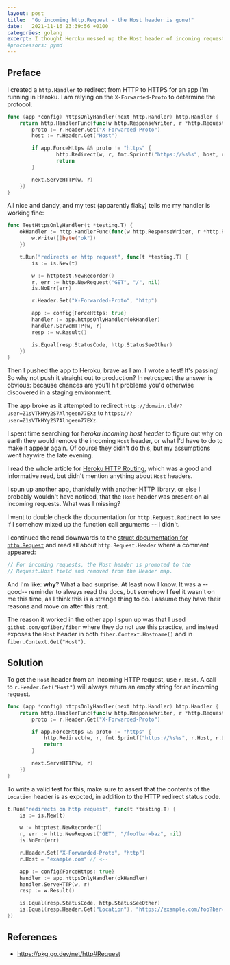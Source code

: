 ```yaml
---
layout: post
title:  "Go incoming http.Request - the Host header is gone!"
date:   2021-11-16 23:39:56 +0100
categories: golang
excerpt: I thought Heroku messed up the Host header of incoming requests. I was wrong.
#proccessors: pymd
---
```


## Preface

I created a `http.Handler` to redirect from HTTP to HTTPS for an app I'm running in Heroku.
I am relying on the `X-Forwarded-Proto` to determine the protocol.

```go
func (app *config) httpsOnlyHandler(next http.Handler) http.Handler {
    return http.HandlerFunc(func(w http.ResponseWriter, r *http.Request) {
        proto := r.Header.Get("X-Forwarded-Proto")
        host := r.Header.Get("Host")

        if app.ForceHttps && proto != "https" {
                http.Redirect(w, r, fmt.Sprintf("https://%s%s", host, r.URL.RequestURI()), http.StatusSeeOther)
                return
        }

        next.ServeHTTP(w, r)
    })
}
```

All nice and dandy, and my test (apparently flaky) tells me my handler is working fine:

```go
func TestHttpsOnlyHandler(t *testing.T) {
    okHandler := http.HandlerFunc(func(w http.ResponseWriter, r *http.Request) {
        w.Write([]byte("ok"))
    })

    t.Run("redirects on http request", func(t *testing.T) {
        is := is.New(t)

        w := httptest.NewRecorder()
        r, err := http.NewRequest("GET", "/", nil)
        is.NoErr(err)

        r.Header.Set("X-Forwarded-Proto", "http")

        app := config{ForceHttps: true}
        handler := app.httpsOnlyHandler(okHandler)
        handler.ServeHTTP(w, r)
        resp := w.Result()

        is.Equal(resp.StatusCode, http.StatusSeeOther)
    })
}
```

Then I pushed the app to Heroku, brave as I am. I wrote a test! It's passing! So why not
push it straight out to production? In retrospect the answer is obvious: because chances
are you'll hit problems you'd otherwise discovered in a staging environment.

The app broke as it attempted to redirect `http://domain.tld/?user=Z1sVTkHYy2S7Alngeen77EXz` to
`https://?user=Z1sVTkHYy2S7Alngeen77EXz`.

I spent time searching for *heroku incoming host header* to figure out why on earth they
would remove the incoming `Host` header, or what I'd have to do to make it appear again.
Of course they didn't do this, but my assumptions went haywire the late evening.

I read the whole article for [Heroku HTTP Routing](https://devcenter.heroku.com/articles/http-routing),
which was a good and informative read, but didn't mention anything about `Host` headers.

I spun up another app, thankfully with another HTTP library, or else I probably wouldn't
have noticed, that the `Host` header was present on all incoming requests.
What was I missing?

I went to double check the documentation for `http.Request.Redirect` to see if I somehow
mixed up the function call arguments -- I didn't.

I continued the read downwards to the [struct documentation for `http.Request`](https://pkg.go.dev/net/http#Request)
and read all about `http.Request.Header` where a comment appeared:

```go
// For incoming requests, the Host header is promoted to the
// Request.Host field and removed from the Header map.
```

And I'm like: **why**? What a bad surprise. At least now I know. It was a --good-- reminder
to always read the docs, but somehow I feel it wasn't on me this time, as I think this is
a strange thing to do. I assume they have their reasons and move on after this rant.

The reason it worked in the other app I spun up was that I used `github.com/gofiber/fiber`
where they do not use this practice, and instead exposes the `Host` header in both
`fiber.Context.Hostname()` and in `fiber.Context.Get("Host")`.

## Solution

To get the `Host` header from an incoming HTTP request, use `r.Host`. A call to
`r.Header.Get("Host")` will always return an empty string for an incoming request.

```go
func (app *config) httpsOnlyHandler(next http.Handler) http.Handler {
    return http.HandlerFunc(func(w http.ResponseWriter, r *http.Request) {
        proto := r.Header.Get("X-Forwarded-Proto")

        if app.ForceHttps && proto != "https" {
            http.Redirect(w, r, fmt.Sprintf("https://%s%s", r.Host, r.URL.RequestURI()), http.StatusSeeOther)
            return
        }

        next.ServeHTTP(w, r)
    })
}
```

To write a valid test for this, make sure to assert that the contents of the `Location` header
is as expcted, in addition to the HTTP redirect status code.

```go
t.Run("redirects on http request", func(t *testing.T) {
    is := is.New(t)

    w := httptest.NewRecorder()
    r, err := http.NewRequest("GET", "/foo?bar=baz", nil)
    is.NoErr(err)

    r.Header.Set("X-Forwarded-Proto", "http")
    r.Host = "example.com" // <--

    app := config{ForceHttps: true}
    handler := app.httpsOnlyHandler(okHandler)
    handler.ServeHTTP(w, r)
    resp := w.Result()

    is.Equal(resp.StatusCode, http.StatusSeeOther)
    is.Equal(resp.Header.Get("Location"), "https://example.com/foo?bar=baz") // <--
})
```

## References
- <https://pkg.go.dev/net/http#Request>
